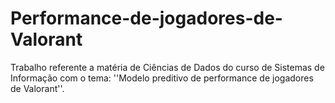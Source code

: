 # Performance-de-jogadores-de-Valorant
Trabalho referente a matéria de Ciências de Dados do curso de Sistemas de Informação com o tema: ''Modelo preditivo de performance de jogadores de Valorant''.
